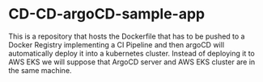 # CD-CD-argoCD-sample-app
This is a repository that hosts the Dockerfile that has to be pushed to a Docker Registry implementing a CI Pipeline and then argoCD will automatically deploy it into a kubernetes cluster. Instead of deploying it to AWS EKS we will suppose that ArgoCD server and AWS EKS cluster are in the same machine. 
